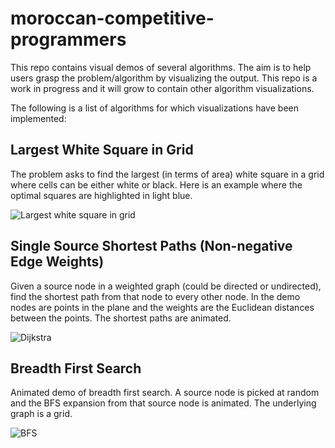 # moroccan-competitive-programmers
This repo contains visual demos of several algorithms. The aim is to help users grasp the problem/algorithm by visualizing the output. This repo is a work in progress and it will grow to contain other algorithm visualizations.

The following is a list of algorithms for which visualizations have been implemented:

## Largest White Square in Grid

The problem asks to find the largest (in terms of area) white square in a grid where cells can be either white or black. Here is an example where the optimal squares are highlighted in light blue.

![Largest white square in grid](./Images/LargestSquare.png "Largest white square in grid")

## Single Source Shortest Paths (Non-negative Edge Weights)

Given a source node in a weighted graph (could be directed or undirected), find the shortest path from that node to every other node. In the demo nodes are points in the plane and the weights are the Euclidean distances between the points. The shortest paths are animated.

![Dijkstra](./Images/Dijkstra.png "Dijkstra")

## Breadth First Search

Animated demo of breadth first search. A source node is  picked at random and the BFS expansion from that source node is animated. The underlying graph is a grid.

![BFS](./Images/BFS.png "BFS")

